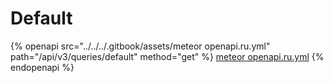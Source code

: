 # Default

{% openapi src="../../../.gitbook/assets/meteor openapi.ru.yml" path="/api/v3/queries/default" method="get" %}
[meteor openapi.ru.yml](<../../../.gitbook/assets/meteor openapi.ru.yml>)
{% endopenapi %}
